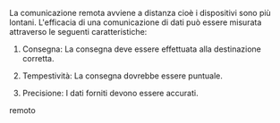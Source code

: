 La comunicazione remota avviene a distanza cioè i dispositivi sono più lontani. L'efficacia di una comunicazione di dati può essere misurata attraverso le seguenti caratteristiche:

1. Consegna: La consegna deve essere effettuata alla destinazione corretta.
    
2. Tempestività: La consegna dovrebbe essere puntuale.
    
3. Precisione: I dati forniti devono essere accurati.
    

remoto